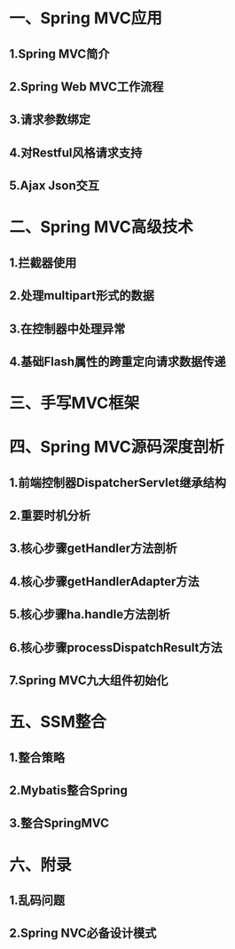# 一、Spring MVC应用
## 1.Spring MVC简介
## 2.Spring Web MVC工作流程
## 3.请求参数绑定
## 4.对Restful风格请求支持
## 5.Ajax Json交互

# 二、Spring MVC高级技术
## 1.拦截器使用

## 2.处理multipart形式的数据

## 3.在控制器中处理异常

## 4.基础Flash属性的跨重定向请求数据传递

# 三、手写MVC框架

# 四、Spring MVC源码深度剖析
## 1.前端控制器DispatcherServlet继承结构

## 2.重要时机分析

## 3.核心步骤getHandler方法剖析

## 4.核心步骤getHandlerAdapter方法

## 5.核心步骤ha.handle方法剖析

## 6.核心步骤processDispatchResult方法

## 7.Spring MVC九大组件初始化

# 五、SSM整合
## 1.整合策略

## 2.Mybatis整合Spring

## 3.整合SpringMVC

# 六、附录
## 1.乱码问题

## 2.Spring NVC必备设计模式


